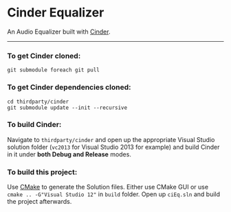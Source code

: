# Cinder Equalizer

An Audio Equalizer built with [Cinder](http://libcinder.org/).

--------------------
### To get Cinder cloned:

    git submodule foreach git pull

### To get Cinder dependencies cloned:

    cd thirdparty/cinder
    git submodule update --init --recursive

### To build Cinder:

Navigate to `thirdparty/cinder` and open up the appropriate Visual Studio solution folder (`vc2013` for Visual Studio 2013 for example) and build Cinder in it under **both Debug and Release** modes.

### To build this project:

Use [CMake](http://www.cmake.org/) to generate the Solution files. Either use CMake GUI or use `cmake .. -G"Visual Studio 12"` in `build` folder. Open up `ciEq.sln` and build the project afterwards.